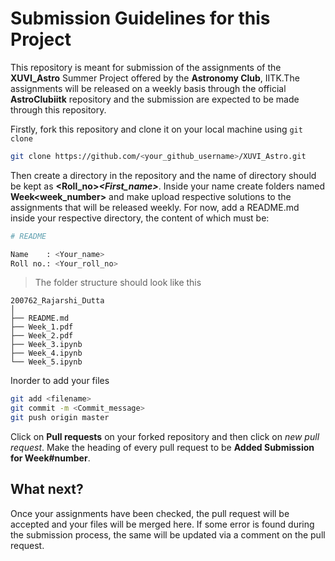 # Submission Guidelines for this Project

This repository is meant for submission of the assignments of the __XUVI_Astro__ Summer Project offered by the **Astronomy Club**, IITK.The assignments will be released on a weekly basis through the official **AstroClubiitk** repository and the submission are expected to be made through this repository.     

Firstly, fork this repository and clone it on your local machine using `git clone`

```bash
git clone https://github.com/<your_github_username>/XUVI_Astro.git
```

Then create a directory in the repository and the name of directory should be kept as **<Roll_no>_<First_name>_<Surname>**.
Inside your name create folders named __Week<week_number>__ and make upload respective solutions to the assignments that will be released weekly.
For now, add a README.md inside your respective directory, the content of which must be:
 ```bash
# README

Name    : <Your_name>
Roll no.: <Your_roll_no>
```
  
> The folder structure should look like this 
```
200762_Rajarshi_Dutta
│
├── README.md
├── Week_1.pdf
├── Week_2.pdf
├── Week_3.ipynb
├── Week_4.ipynb
└── Week_5.ipynb
```
  
Inorder to add your files

```bash
git add <filename>
git commit -m <Commit_message>
git push origin master
```

Click on **Pull requests** on your forked repository and then click on *new pull request*. Make the heading of every pull request to be __Added Submission for Week#number__.
## What next?
Once your assignments have been checked, the pull request will be accepted and your files will be merged here. If some error is found during the submission process, the same will be updated via a comment on the pull request.
  
